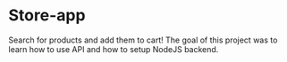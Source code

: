 # Store-app

Search for products and add them to cart! The goal of this project was to learn how to use API and how to setup NodeJS backend.
